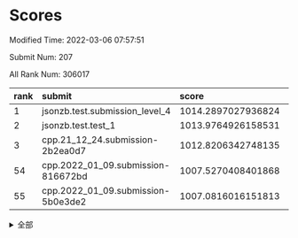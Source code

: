 # Scores

Modified Time: 2022-03-06 07:57:51

Submit Num: 207

All Rank Num: 306017

| rank |               submit               |       score        |       sigma        | pk_num |
| :--- | :--------------------------------- | :----------------- | :----------------- | :----- |
| 1    | jsonzb.test.submission_level_4     | 1014.2897027936824 | 0.8149217959937305 | 5914   |
| 2    | jsonzb.test.test_1                 | 1013.9764926158531 | 0.8439978510621838 | 5915   |
| 3    | cpp.21_12_24.submission-2b2ea0d7   | 1012.8206342748135 | 0.7883698090411979 | 5912   |
| 54   | cpp.2022_01_09.submission-816672bd | 1007.5270408401868 | 0.748355376547681  | 5910   |
| 55   | cpp.2022_01_09.submission-5b0e3de2 | 1007.0816016151813 | 0.7346455422849653 | 5910   |


<details>
<summary>全部</summary>

| rank |                 submit                 |       score        |       sigma        | pk_num |
| :--- | :------------------------------------- | :----------------- | :----------------- | :----- |
| 1    | jsonzb.test.submission_level_4         | 1014.2897027936824 | 0.8149217959937305 | 5914   |
| 2    | jsonzb.test.test_1                     | 1013.9764926158531 | 0.8439978510621838 | 5915   |
| 3    | cpp.21_12_24.submission-2b2ea0d7       | 1012.8206342748135 | 0.7883698090411979 | 5912   |
| 4    | gobigger.level_3.submission_level_3_47 | 1011.5594732257279 | 0.7723919374218554 | 5914   |
| 5    | gobigger.level_3.submission_level_3_27 | 1011.4502228092765 | 0.7895523684190214 | 5911   |
| 6    | gobigger.level_3.submission_level_3_44 | 1011.2024963095778 | 0.7876834487346566 | 5915   |
| 7    | gobigger.level_3.submission_level_3_31 | 1011.1249154381952 | 0.7679565838914196 | 5914   |
| 8    | gobigger.level_3.submission_level_3_6  | 1011.0161767647137 | 0.7691507388352978 | 5912   |
| 9    | gobigger.level_3.submission_level_3_19 | 1010.727631356514  | 0.7876373482747128 | 5916   |
| 10   | gobigger.level_3.submission_level_3_9  | 1010.7038143347194 | 0.7768316512929903 | 5912   |
| 11   | gobigger.level_3.submission_level_3_29 | 1010.6256645111047 | 0.7909863284364776 | 5910   |
| 12   | gobigger.level_3.submission_level_3_38 | 1010.5268150754581 | 0.7575843755432347 | 5914   |
| 13   | gobigger.level_3.submission_level_3_23 | 1010.4965166559772 | 0.7526331067464496 | 5912   |
| 14   | gobigger.level_3.submission_level_3_46 | 1010.4737945654039 | 0.7696842248801119 | 5912   |
| 15   | gobigger.level_3.submission_level_3_13 | 1010.4354530630716 | 0.7664593077026762 | 5909   |
| 16   | gobigger.level_3.submission_level_3_34 | 1010.3596867284054 | 0.7645422142573504 | 5915   |
| 17   | gobigger.level_3.submission_level_3_25 | 1010.3407474450703 | 0.7694740016773508 | 5912   |
| 18   | gobigger.level_3.submission_level_3_1  | 1010.2919132626777 | 0.7511654795849884 | 5917   |
| 19   | gobigger.level_3.submission_level_3_28 | 1010.2696600121739 | 0.7702444749486783 | 5916   |
| 20   | gobigger.level_3.submission_level_3_11 | 1010.2265016269672 | 0.7505881191554401 | 5914   |
| 21   | gobigger.level_3.submission_level_3_7  | 1010.1761914878698 | 0.7521433892578123 | 5908   |
| 22   | gobigger.level_3.submission_level_3_42 | 1010.1167717514318 | 0.7540893188943734 | 5914   |
| 23   | gobigger.level_3.submission_level_3_48 | 1010.1165495347958 | 0.7714315281275552 | 5912   |
| 24   | gobigger.level_3.submission_level_3_32 | 1010.1076694505866 | 0.7521983725491326 | 5910   |
| 25   | gobigger.level_3.submission_level_3_22 | 1010.040967533033  | 0.7579348950832474 | 5910   |
| 26   | gobigger.level_3.submission_level_3_17 | 1009.9283204838714 | 0.7677874906440003 | 5911   |
| 27   | gobigger.level_3.submission_level_3_0  | 1009.8775154070073 | 0.7589464648017452 | 5916   |
| 28   | gobigger.level_3.submission_level_3_39 | 1009.8141050077865 | 0.7417039813735944 | 5913   |
| 29   | gobigger.level_3.submission_level_3_15 | 1009.7755216138453 | 0.7437182788914642 | 5913   |
| 30   | gobigger.level_3.submission_level_3_5  | 1009.711993404587  | 0.766274757738283  | 5916   |
| 31   | gobigger.level_3.submission_level_3_10 | 1009.6520917282047 | 0.7617636669002591 | 5912   |
| 32   | gobigger.level_3.submission_level_3_8  | 1009.5786041864189 | 0.7556117886818866 | 5913   |
| 33   | gobigger.level_3.submission_level_3_43 | 1009.5774055515616 | 0.7473301049985045 | 5910   |
| 34   | gobigger.level_3.submission_level_3_35 | 1009.490981478397  | 0.7538767661482789 | 5916   |
| 35   | gobigger.level_3.submission_level_3_12 | 1009.4844943253497 | 0.7510285083663101 | 5915   |
| 36   | gobigger.level_3.submission_level_3_20 | 1009.4321995143969 | 0.7362553440914578 | 5913   |
| 37   | gobigger.level_3.submission_level_3_41 | 1009.402556867678  | 0.7408657561686498 | 5915   |
| 38   | gobigger.level_3.submission_level_3_45 | 1009.3590496463459 | 0.7592311616191393 | 5913   |
| 39   | gobigger.level_3.submission_level_3_26 | 1009.3568629589299 | 0.76648380332625   | 5913   |
| 40   | gobigger.level_3.submission_level_3_49 | 1009.348086958556  | 0.7249120711426754 | 5913   |
| 41   | gobigger.level_3.submission_level_3_2  | 1009.2958900494142 | 0.7365446773565446 | 5915   |
| 42   | gobigger.level_3.submission_level_3_16 | 1009.2572619965817 | 0.745435009578323  | 5914   |
| 43   | gobigger.level_3.submission_level_3_4  | 1009.2306897709472 | 0.7489650570393832 | 5913   |
| 44   | gobigger.level_3.submission_level_3_30 | 1009.2010840654004 | 0.7562060545527622 | 5916   |
| 45   | gobigger.level_3.submission_level_3_37 | 1009.0778480826601 | 0.7554328649292433 | 5910   |
| 46   | gobigger.level_3.submission_level_3_33 | 1008.9847703262659 | 0.7404816670871199 | 5917   |
| 47   | gobigger.level_3.submission_level_3_21 | 1008.9666818084164 | 0.738547005811142  | 5915   |
| 48   | gobigger.level_3.submission_level_3_40 | 1008.8127791955959 | 0.7453014158772159 | 5911   |
| 49   | gobigger.level_3.submission_level_3_18 | 1008.6992639462861 | 0.7530067071375155 | 5917   |
| 50   | gobigger.level_3.submission_level_3_36 | 1008.6108358057699 | 0.7453648390583324 | 5908   |
| 51   | gobigger.level_3.submission_level_3_14 | 1008.4435530320742 | 0.7466595168589809 | 5911   |
| 52   | gobigger.level_3.submission_level_3_24 | 1008.3837713842443 | 0.7479921531230429 | 5911   |
| 53   | gobigger.level_3.submission_level_3_3  | 1008.3411015862536 | 0.7342216569056752 | 5909   |
| 54   | cpp.2022_01_09.submission-816672bd     | 1007.5270408401868 | 0.748355376547681  | 5910   |
| 55   | cpp.2022_01_09.submission-5b0e3de2     | 1007.0816016151813 | 0.7346455422849653 | 5910   |
| 56   | gobigger.level_1.submission_level_1_32 | 1005.5648671168514 | 0.7056785578484309 | 5918   |
| 57   | gobigger.level_1.submission_level_1_11 | 1004.656579745754  | 0.7212056728815457 | 5915   |
| 58   | gobigger.level_1.submission_level_1_3  | 1004.6181534736216 | 0.7271103554066511 | 5907   |
| 59   | gobigger.level_1.submission_level_1_24 | 1004.5994237043842 | 0.7377566042194975 | 5912   |
| 60   | gobigger.level_1.submission_level_1_36 | 1004.5280228558792 | 0.7290232043426242 | 5919   |
| 61   | gobigger.level_1.submission_level_1_41 | 1004.4996163511335 | 0.7143499783193931 | 5912   |
| 62   | gobigger.level_1.submission_level_1_28 | 1004.4263897648697 | 0.7189822282149865 | 5917   |
| 63   | gobigger.level_1.submission_level_1_26 | 1004.1583606645536 | 0.7051687284631021 | 5913   |
| 64   | gobigger.level_1.submission_level_1_0  | 1004.1560823644752 | 0.7119901062518095 | 5916   |
| 65   | gobigger.level_1.submission_level_1_4  | 1004.0879577864902 | 0.7118791371214626 | 5914   |
| 66   | gobigger.level_1.submission_level_1_31 | 1004.0750862814837 | 0.7101983590682843 | 5913   |
| 67   | gobigger.level_1.submission_level_1_38 | 1003.910120482106  | 0.7073886490878288 | 5911   |
| 68   | gobigger.level_1.submission_level_1_2  | 1003.8852493953286 | 0.7157665936012421 | 5915   |
| 69   | gobigger.level_1.submission_level_1_6  | 1003.844778466782  | 0.7142997893440959 | 5913   |
| 70   | gobigger.level_1.submission_level_1_39 | 1003.8423848112797 | 0.7095887879390208 | 5912   |
| 71   | gobigger.level_1.submission_level_1_5  | 1003.77958705944   | 0.7150196008009551 | 5914   |
| 72   | gobigger.level_1.submission_level_1_43 | 1003.7779619265541 | 0.7088356590349016 | 5910   |
| 73   | gobigger.level_1.submission_level_1_37 | 1003.7150082564548 | 0.727382248691528  | 5914   |
| 74   | gobigger.level_1.submission_level_1_17 | 1003.6956050729194 | 0.7187058313992906 | 5913   |
| 75   | gobigger.level_1.submission_level_1_45 | 1003.6856809255257 | 0.7233973881899601 | 5910   |
| 76   | gobigger.level_1.submission_level_1_49 | 1003.6254682689284 | 0.718361064230133  | 5915   |
| 77   | gobigger.level_1.submission_level_1_25 | 1003.5727931821781 | 0.7089789865700749 | 5911   |
| 78   | gobigger.level_1.submission_level_1_44 | 1003.5294135274996 | 0.7204726164592165 | 5913   |
| 79   | gobigger.level_1.submission_level_1_16 | 1003.5060949858332 | 0.7164063009148653 | 5908   |
| 80   | gobigger.level_1.submission_level_1_40 | 1003.4601089929582 | 0.7239978430193067 | 5915   |
| 81   | gobigger.level_1.submission_level_1_48 | 1003.4306672429542 | 0.7172284846741347 | 5911   |
| 82   | gobigger.level_1.submission_level_1_9  | 1003.3234211839742 | 0.7093166107900011 | 5912   |
| 83   | gobigger.level_1.submission_level_1_21 | 1003.3196653861526 | 0.7249541492722211 | 5909   |
| 84   | gobigger.level_1.submission_level_1_19 | 1003.2783901448772 | 0.7196172225881832 | 5911   |
| 85   | gobigger.level_1.submission_level_1_46 | 1003.249937115431  | 0.7146052957046117 | 5912   |
| 86   | gobigger.level_1.submission_level_1_15 | 1003.2277093765751 | 0.7216335531223665 | 5918   |
| 87   | gobigger.level_1.submission_level_1_34 | 1003.1551879474889 | 0.714585257727501  | 5917   |
| 88   | gobigger.level_1.submission_level_1_33 | 1003.1451773514677 | 0.7204096025725145 | 5917   |
| 89   | gobigger.level_1.submission_level_1_14 | 1003.0365258894977 | 0.7088342840662778 | 5911   |
| 90   | gobigger.level_1.submission_level_1_22 | 1002.9873934409367 | 0.7117231442174591 | 5914   |
| 91   | gobigger.level_1.submission_level_1_30 | 1002.9499655563068 | 0.7153597393451162 | 5917   |
| 92   | gobigger.level_1.submission_level_1_29 | 1002.8690546909013 | 0.7176553557021219 | 5909   |
| 93   | gobigger.level_1.submission_level_1_35 | 1002.8553355970488 | 0.7171808339605403 | 5912   |
| 94   | gobigger.level_1.submission_level_1_42 | 1002.8467497405738 | 0.7113290652062251 | 5914   |
| 95   | gobigger.level_1.submission_level_1_8  | 1002.7208824860218 | 0.727842569246954  | 5912   |
| 96   | gobigger.level_1.submission_level_1_10 | 1002.7162387933728 | 0.7173969954625318 | 5913   |
| 97   | gobigger.level_1.submission_level_1_23 | 1002.6417190509036 | 0.720143494041239  | 5913   |
| 98   | gobigger.level_1.submission_level_1_13 | 1002.5717210155034 | 0.7162094232537403 | 5911   |
| 99   | gobigger.level_1.submission_level_1_12 | 1002.5540328527799 | 0.7201203046407816 | 5913   |
| 100  | gobigger.level_1.submission_level_1_7  | 1002.5063521143854 | 0.7138420402669371 | 5917   |
| 101  | gobigger.level_1.submission_level_1_18 | 1002.2860129855002 | 0.7143446319679737 | 5914   |
| 102  | gobigger.level_1.submission_level_1_27 | 1002.0993753405228 | 0.7167957480794322 | 5913   |
| 103  | gobigger.level_1.submission_level_1_47 | 1002.0800459990086 | 0.7213990494727359 | 5917   |
| 104  | gobigger.level_1.submission_level_1_1  | 1001.9692504653818 | 0.7137336197980119 | 5914   |
| 105  | gobigger.level_1.submission_level_1_20 | 1001.6564840493554 | 0.7078987107043129 | 5913   |
| 106  | gobigger.random.submission_random_15   | 997.5561805932008  | 0.7086151035108745 | 5914   |
| 107  | gobigger.random.submission_random_1    | 997.2071976643122  | 0.7224855661830097 | 5910   |
| 108  | gobigger.random.submission_random_4    | 997.0287647934052  | 0.7106135324230619 | 5914   |
| 109  | gobigger.random.submission_random_28   | 996.9478173074774  | 0.7165266257065976 | 5910   |
| 110  | gobigger.random.submission_random_37   | 996.9214245658969  | 0.7141487738607485 | 5919   |
| 111  | gobigger.random.submission_random_13   | 996.8590352203739  | 0.7127577314828385 | 5914   |
| 112  | gobigger.random.submission_random_24   | 996.7712133460612  | 0.7139014277793619 | 5914   |
| 113  | gobigger.random.submission_random_39   | 996.7519658805284  | 0.7057643960974329 | 5918   |
| 114  | gobigger.random.submission_random_43   | 996.5931650607452  | 0.6898204464439521 | 5918   |
| 115  | gobigger.random.submission_random_14   | 996.58000482941    | 0.7137385861566754 | 5912   |
| 116  | gobigger.random.submission_random_21   | 996.4144767595038  | 0.7056494139446001 | 5912   |
| 117  | gobigger.random.submission_random_49   | 996.4122720641493  | 0.7184958737539301 | 5916   |
| 118  | gobigger.random.submission_random_12   | 996.3498611461828  | 0.7182582962264673 | 5916   |
| 119  | gobigger.random.submission_random_46   | 996.3030438528872  | 0.7134728473397768 | 5912   |
| 120  | gobigger.random.submission_random_35   | 996.1782500877956  | 0.7104500707933111 | 5916   |
| 121  | gobigger.random.submission_random_38   | 996.1457334190783  | 0.7109440476714862 | 5919   |
| 122  | gobigger.random.submission_random_27   | 996.0893046394709  | 0.7148272509504975 | 5916   |
| 123  | gobigger.random.submission_random_0    | 996.0892951321139  | 0.7061204562509678 | 5913   |
| 124  | gobigger.random.submission_random_42   | 996.0810877943105  | 0.7118220092233974 | 5915   |
| 125  | gobigger.random.submission_random_17   | 996.0720828195489  | 0.7058386881871206 | 5913   |
| 126  | gobigger.random.submission_random_10   | 996.0487008836175  | 0.7287069828784564 | 5912   |
| 127  | gobigger.random.submission_random_31   | 996.006329055654   | 0.7134999422779217 | 5913   |
| 128  | gobigger.random.submission_random_2    | 995.986782543989   | 0.7133947412903568 | 5915   |
| 129  | gobigger.random.submission_random_40   | 995.9763182205592  | 0.7257847950034608 | 5913   |
| 130  | gobigger.random.submission_random_41   | 995.8259781147569  | 0.7088227907528161 | 5922   |
| 131  | gobigger.random.submission_random_45   | 995.8069310219113  | 0.7235628018085453 | 5919   |
| 132  | gobigger.random.submission_random_9    | 995.7692976595217  | 0.701464271089308  | 5915   |
| 133  | gobigger.random.submission_random_22   | 995.7532613445875  | 0.7068774175993872 | 5911   |
| 134  | gobigger.random.submission_random_23   | 995.7365830447104  | 0.7068648854229392 | 5909   |
| 135  | gobigger.random.submission_random_48   | 995.6830957825555  | 0.707578121987037  | 5917   |
| 136  | gobigger.random.submission_random_20   | 995.6058768185097  | 0.7140159738581308 | 5910   |
| 137  | gobigger.random.submission_random_19   | 995.5989616746974  | 0.7106879963221414 | 5913   |
| 138  | gobigger.random.submission_random_26   | 995.5951563968218  | 0.7129801829513013 | 5911   |
| 139  | gobigger.random.submission_random_34   | 995.552760509412   | 0.7151850037789126 | 5914   |
| 140  | gobigger.random.submission_random_47   | 995.500246057357   | 0.7184318851675817 | 5913   |
| 141  | gobigger.random.submission_random_11   | 995.4484201269545  | 0.7099691039876793 | 5911   |
| 142  | gobigger.random.submission_random_30   | 995.4471208019122  | 0.7132990306415637 | 5912   |
| 143  | gobigger.random.submission_random_3    | 995.4105909180371  | 0.7130674991254234 | 5914   |
| 144  | gobigger.random.submission_random_32   | 995.3268384233791  | 0.7108282827079008 | 5913   |
| 145  | gobigger.random.submission_random_18   | 995.3178836868149  | 0.7103002181322373 | 5917   |
| 146  | gobigger.random.submission_random_25   | 995.3002008150004  | 0.7153554428230938 | 5914   |
| 147  | gobigger.random.submission_random_6    | 995.2704694235757  | 0.7227384305779021 | 5921   |
| 148  | gobigger.random.submission_random_36   | 995.2617011680323  | 0.7009175512500659 | 5910   |
| 149  | gobigger.random.submission_random_8    | 995.2389186836406  | 0.7227135827892114 | 5918   |
| 150  | gobigger.random.submission_random_29   | 995.2225208816066  | 0.7149102242460413 | 5911   |
| 151  | gobigger.random.submission_random_44   | 995.168624421907   | 0.7137487784713401 | 5913   |
| 152  | gobigger.random.submission_random_16   | 994.9563614720736  | 0.7070070667639923 | 5914   |
| 153  | gobigger.random.submission_random_7    | 994.8458865457294  | 0.7058496528328723 | 5918   |
| 154  | gobigger.random.submission_random_5    | 994.7931294279834  | 0.724600515501842  | 5916   |
| 155  | gobigger.random.submission_random_33   | 994.6365673207508  | 0.7216556395110176 | 5916   |
| 156  | gobigger.level_2.submission_level_2_44 | 993.862954223091   | 0.7343373491780978 | 5908   |
| 157  | gobigger.level_2.submission_level_2_11 | 993.7879583581063  | 0.7269357884873016 | 5912   |
| 158  | gobigger.level_2.submission_level_2_18 | 993.3914026507723  | 0.7388850853553721 | 5915   |
| 159  | gobigger.level_2.submission_level_2_31 | 993.3340689848495  | 0.7393786735028177 | 5918   |
| 160  | gobigger.level_2.submission_level_2_42 | 993.2648878500742  | 0.7381448798039892 | 5911   |
| 161  | gobigger.level_2.submission_level_2_0  | 993.2493537839358  | 0.7460165209875878 | 5913   |
| 162  | gobigger.level_2.submission_level_2_9  | 992.9857117249908  | 0.7291327942110764 | 5910   |
| 163  | gobigger.level_2.submission_level_2_4  | 992.8871317298552  | 0.7489641658916821 | 5916   |
| 164  | gobigger.level_2.submission_level_2_8  | 992.8867114389752  | 0.7386709079661521 | 5915   |
| 165  | gobigger.level_2.submission_level_2_36 | 992.6319563806076  | 0.7451000386716786 | 5913   |
| 166  | gobigger.level_2.submission_level_2_41 | 992.6162094396739  | 0.7536778738934887 | 5914   |
| 167  | gobigger.level_2.submission_level_2_14 | 992.5732676122512  | 0.747124599677472  | 5913   |
| 168  | gobigger.level_2.submission_level_2_17 | 992.5146500148525  | 0.7412580277171612 | 5914   |
| 169  | gobigger.level_2.submission_level_2_19 | 992.4930741290877  | 0.7397344861737197 | 5907   |
| 170  | gobigger.level_2.submission_level_2_12 | 992.4547482167274  | 0.7233634373519178 | 5912   |
| 171  | gobigger.level_2.submission_level_2_34 | 992.4514468978202  | 0.7315979801769752 | 5913   |
| 172  | gobigger.level_2.submission_level_2_20 | 992.4512792796927  | 0.7356757956758233 | 5915   |
| 173  | gobigger.level_2.submission_level_2_24 | 992.3859405259941  | 0.738054837283935  | 5919   |
| 174  | gobigger.level_2.submission_level_2_48 | 992.3626177915764  | 0.7454766336667765 | 5916   |
| 175  | gobigger.level_2.submission_level_2_46 | 992.3428122768672  | 0.7693447725737865 | 5914   |
| 176  | gobigger.level_2.submission_level_2_6  | 992.2822600830439  | 0.7428493507135929 | 5914   |
| 177  | gobigger.level_2.submission_level_2_10 | 992.2555635964966  | 0.7405373150600505 | 5920   |
| 178  | gobigger.level_2.submission_level_2_43 | 992.2299780647123  | 0.7516342213756536 | 5916   |
| 179  | gobigger.level_2.submission_level_2_27 | 992.150445457865   | 0.7376112151694457 | 5915   |
| 180  | gobigger.level_2.submission_level_2_25 | 992.1218841096621  | 0.7278096371980247 | 5916   |
| 181  | gobigger.level_2.submission_level_2_33 | 992.1172629003669  | 0.7482456919688661 | 5912   |
| 182  | gobigger.level_2.submission_level_2_29 | 992.083005067197   | 0.7643328510193126 | 5911   |
| 183  | gobigger.level_2.submission_level_2_15 | 992.0702372028713  | 0.7534724384328046 | 5917   |
| 184  | gobigger.level_2.submission_level_2_1  | 992.0463525907048  | 0.7713437350618084 | 5909   |
| 185  | gobigger.level_2.submission_level_2_7  | 991.8284470960197  | 0.7394819985536478 | 5915   |
| 186  | gobigger.level_2.submission_level_2_22 | 991.744239374572   | 0.7624192382358707 | 5907   |
| 187  | gobigger.level_2.submission_level_2_2  | 991.6731403539512  | 0.7537716916439732 | 5914   |
| 188  | gobigger.level_2.submission_level_2_35 | 991.6547819838368  | 0.7474767275872876 | 5913   |
| 189  | gobigger.level_2.submission_level_2_26 | 991.5540824996618  | 0.7561297942837498 | 5909   |
| 190  | gobigger.level_2.submission_level_2_37 | 991.5256038848509  | 0.7617741666169215 | 5910   |
| 191  | gobigger.level_2.submission_level_2_39 | 991.459212497683   | 0.7421360965619932 | 5910   |
| 192  | gobigger.level_2.submission_level_2_32 | 991.3823274921666  | 0.7483874543593769 | 5913   |
| 193  | gobigger.level_2.submission_level_2_30 | 991.2468729988793  | 0.7578766878921745 | 5910   |
| 194  | gobigger.level_2.submission_level_2_40 | 991.1216517649235  | 0.7592105069439358 | 5913   |
| 195  | gobigger.level_2.submission_level_2_28 | 991.0967328143787  | 0.7681187504322587 | 5916   |
| 196  | gobigger.level_2.submission_level_2_16 | 991.0187161036393  | 0.7821066475698935 | 5909   |
| 197  | gobigger.level_2.submission_level_2_38 | 990.9888391211305  | 0.746060691493971  | 5915   |
| 198  | gobigger.level_2.submission_level_2_49 | 990.9542373006904  | 0.7624322445160491 | 5910   |
| 199  | gobigger.level_2.submission_level_2_3  | 990.92734225915    | 0.7562222856295877 | 5915   |
| 200  | gobigger.level_2.submission_level_2_13 | 990.9043124978832  | 0.7557073076932587 | 5913   |
| 201  | gobigger.level_2.submission_level_2_23 | 990.7213806369184  | 0.7465301959629334 | 5913   |
| 202  | gobigger.level_2.submission_level_2_21 | 990.6680227819479  | 0.7682751049536557 | 5914   |
| 203  | gobigger.level_2.submission_level_2_45 | 990.6597143922833  | 0.7398237442076939 | 5912   |
| 204  | gobigger.level_2.submission_level_2_5  | 990.652679673768   | 0.7508033780539304 | 5914   |
| 205  | gobigger.level_2.submission_level_2_47 | 990.6114074628238  | 0.7464717465983607 | 5913   |
| 206  | gobigger.none.submission_none_1        | 977.0979974047249  | 1.384950079546651  | 5914   |
| 207  | gobigger.none.submission_none_0        | 976.0475676950258  | 1.373612944542382  | 5912   |

</details>